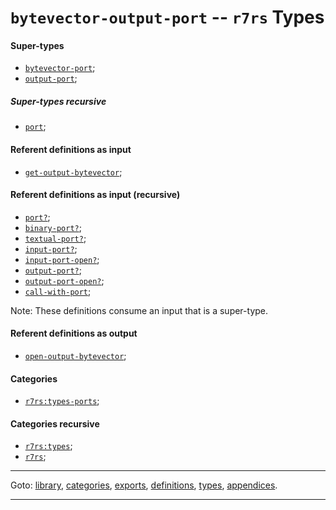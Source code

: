 

<a id='type__r7rs__bytevector-output-port'></a>

# `bytevector-output-port` -- `r7rs` Types


<a id='type__r7rs__bytevector-output-port__super-types'></a>

#### Super-types

 * [`bytevector-port`](../../r7rs/types/bytevector-port.md#type__r7rs__bytevector-port);
 * [`output-port`](../../r7rs/types/output-port.md#type__r7rs__output-port);


<a id='type__r7rs__bytevector-output-port__super-types-recursive'></a>

##### Super-types recursive

 * [`port`](../../r7rs/types/port.md#type__r7rs__port);


<a id='type__r7rs__bytevector-output-port__referent-definitions-input'></a>

#### Referent definitions as input

 * [`get-output-bytevector`](../../r7rs/definitions/get-output-bytevector.md#definition__r7rs__get-output-bytevector);


<a id='type__r7rs__bytevector-output-port__referent-definitions-input-recursive'></a>

#### Referent definitions as input (recursive)

 * [`port?`](../../r7rs/definitions/port_3f.md#definition__r7rs__port_3f);
 * [`binary-port?`](../../r7rs/definitions/binary-port_3f.md#definition__r7rs__binary-port_3f);
 * [`textual-port?`](../../r7rs/definitions/textual-port_3f.md#definition__r7rs__textual-port_3f);
 * [`input-port?`](../../r7rs/definitions/input-port_3f.md#definition__r7rs__input-port_3f);
 * [`input-port-open?`](../../r7rs/definitions/input-port-open_3f.md#definition__r7rs__input-port-open_3f);
 * [`output-port?`](../../r7rs/definitions/output-port_3f.md#definition__r7rs__output-port_3f);
 * [`output-port-open?`](../../r7rs/definitions/output-port-open_3f.md#definition__r7rs__output-port-open_3f);
 * [`call-with-port`](../../r7rs/definitions/call-with-port.md#definition__r7rs__call-with-port);

Note:  These definitions consume an input that is a super-type.


<a id='type__r7rs__bytevector-output-port__referent-definitions-output'></a>

#### Referent definitions as output

 * [`open-output-bytevector`](../../r7rs/definitions/open-output-bytevector.md#definition__r7rs__open-output-bytevector);


<a id='type__r7rs__bytevector-output-port__categories'></a>

#### Categories

 * [`r7rs:types-ports`](../../r7rs/categories/r7rs_3a_types-ports.md#category__r7rs__r7rs_3a_types-ports);


<a id='type__r7rs__bytevector-output-port__categories-recursive'></a>

#### Categories recursive

 * [`r7rs:types`](../../r7rs/categories/r7rs_3a_types.md#category__r7rs__r7rs_3a_types);
 * [`r7rs`](../../r7rs/categories/r7rs.md#category__r7rs__r7rs);

----

Goto: [library](../../r7rs/_index.md#library__r7rs), [categories](../../r7rs/categories/_index.md#toc__r7rs__categories), [exports](../../r7rs/exports/_index.md#toc__r7rs__exports), [definitions](../../r7rs/definitions/_index.md#toc__r7rs__definitions), [types](../../r7rs/types/_index.md#toc__r7rs__types), [appendices](../../r7rs/appendices/_index.md#toc__r7rs__appendices).

----


